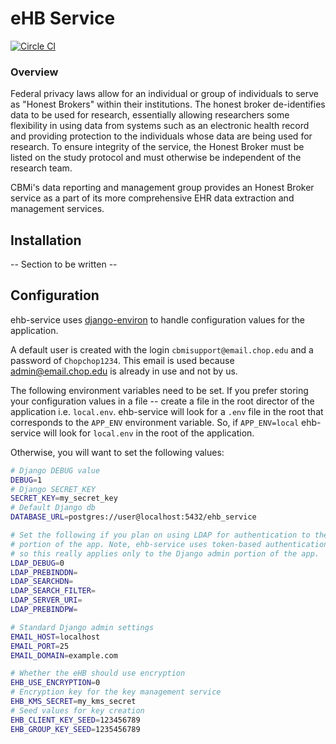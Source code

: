 # eHB Service

[![Circle CI](https://circleci.com/gh/chop-dbhi/ehb-service/tree/master.svg?style=svg)](https://circleci.com/gh/chop-dbhi/ehb-service/tree/master)

### Overview
Federal privacy laws allow for an individual or group of individuals to serve
as "Honest Brokers" within their institutions. The honest broker de-identifies
data to be used for research, essentially allowing researchers some flexibility
in using data from systems such as an electronic health record and providing
protection to the individuals whose data are being used for research. To ensure
integrity of the service, the Honest Broker must be listed on the study protocol
and must otherwise be independent of the research team.

CBMi's data reporting and management group provides an Honest Broker service as
a part of its more comprehensive EHR data extraction and management services.

## Installation

-- Section to be written --


## Configuration

ehb-service uses [django-environ](https://github.com/joke2k/django-environ) to handle configuration values for the application.

A default user is created with the login `cbmisupport@email.chop.edu` and a password of `Chopchop1234`. This email is used because admin@email.chop.edu is already in use and not by us.

The following environment variables need to be set. If you prefer storing your configuration values in a file -- create a file in the root director of the application i.e. `local.env`. ehb-service will look for a `.env` file in the root that corresponds to the `APP_ENV` environment variable. So, if `APP_ENV=local` ehb-service will look for `local.env` in the root of the application.

Otherwise, you will want to set the following values:

```bash
# Django DEBUG value
DEBUG=1
# Django SECRET_KEY
SECRET_KEY=my_secret_key
# Default Django db
DATABASE_URL=postgres://user@localhost:5432/ehb_service

# Set the following if you plan on using LDAP for authentication to the admin
# portion of the app. Note, ehb-service uses token-based authentication
# so this really applies only to the Django admin portion of the app.
LDAP_DEBUG=0
LDAP_PREBINDDN=
LDAP_SEARCHDN=
LDAP_SEARCH_FILTER=
LDAP_SERVER_URI=
LDAP_PREBINDPW=

# Standard Django admin settings
EMAIL_HOST=localhost
EMAIL_PORT=25
EMAIL_DOMAIN=example.com

# Whether the eHB should use encryption
EHB_USE_ENCRYPTION=0
# Encryption key for the key management service
EHB_KMS_SECRET=my_kms_secret
# Seed values for key creation
EHB_CLIENT_KEY_SEED=123456789
EHB_GROUP_KEY_SEED=1235456789
